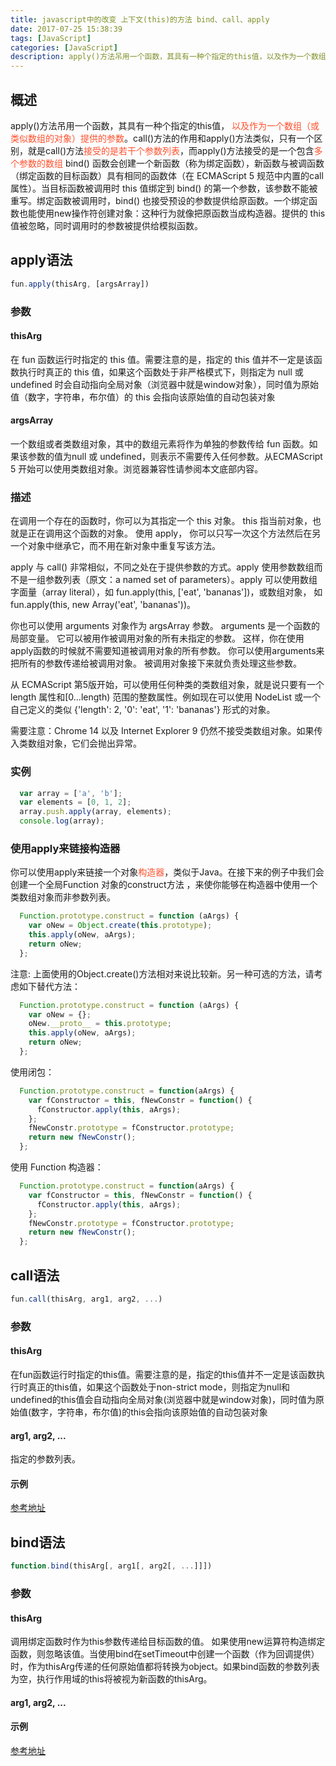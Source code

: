 ```yaml
---
title: javascript中的改变 上下文(this)的方法 bind、call、apply
date: 2017-07-25 15:38:39
tags: [JavaScript]
categories: [JavaScript]
description: apply()方法吊用一个函数，其具有一种个指定的this值，以及作为一个数组（或类似数组的对象）提供的参数。call()方法的作用和apply()方法类似，只有一个区别，就是call()方法接受的是若干个参数列表，而apply()方法接受的是一个包含多个参数的数组
---
```

## 概述
apply()方法吊用一个函数，其具有一种个指定的this值，<font color="#ff502c"> 以及作为一个数组（或类似数组的对象）提供的参数</font>。call()方法的作用和apply()方法类似，只有一个区别，就是call()方法<font color="#ff502c">接受的是若干个参数列表</font>，而apply()方法接受的是一个包含<font color="#ff502c">多个参数的数组</font>
bind() 函数会创建一个新函数（称为绑定函数），新函数与被调函数（绑定函数的目标函数）具有相同的函数体（在 ECMAScript 5 规范中内置的call属性）。当目标函数被调用时 this 值绑定到 bind() 的第一个参数，该参数不能被重写。绑定函数被调用时，bind() 也接受预设的参数提供给原函数。一个绑定函数也能使用new操作符创建对象：这种行为就像把原函数当成构造器。提供的 this 值被忽略，同时调用时的参数被提供给模拟函数。
## apply语法
```javascript
fun.apply(thisArg, [argsArray])
```
### 参数
#### thisArg
在 fun 函数运行时指定的 this 值。需要注意的是，指定的 this 值并不一定是该函数执行时真正的 this 值，如果这个函数处于非严格模式下，则指定为 null 或 undefined 时会自动指向全局对象（浏览器中就是window对象），同时值为原始值（数字，字符串，布尔值）的 this 会指向该原始值的自动包装对象
#### argsArray
一个数组或者类数组对象，其中的数组元素将作为单独的参数传给 fun 函数。如果该参数的值为null 或 undefined，则表示不需要传入任何参数。从ECMAScript 5 开始可以使用类数组对象。浏览器兼容性请参阅本文底部内容。

### 描述
在调用一个存在的函数时，你可以为其指定一个 this 对象。 this 指当前对象，也就是正在调用这个函数的对象。 使用 apply， 你可以只写一次这个方法然后在另一个对象中继承它，而不用在新对象中重复写该方法。

apply 与 call() 非常相似，不同之处在于提供参数的方式。apply 使用参数数组而不是一组参数列表（原文：a named set of parameters）。apply 可以使用数组字面量（array literal），如 fun.apply(this, ['eat', 'bananas'])，或数组对象， 如  fun.apply(this, new Array('eat', 'bananas'))。

你也可以使用 arguments  对象作为 argsArray 参数。 arguments 是一个函数的局部变量。 它可以被用作被调用对象的所有未指定的参数。 这样，你在使用apply函数的时候就不需要知道被调用对象的所有参数。 你可以使用arguments来把所有的参数传递给被调用对象。 被调用对象接下来就负责处理这些参数。

从 ECMAScript 第5版开始，可以使用任何种类的类数组对象，就是说只要有一个 length 属性和[0...length) 范围的整数属性。例如现在可以使用 NodeList 或一个自己定义的类似 {'length': 2, '0': 'eat', '1': 'bananas'} 形式的对象。

需要注意：Chrome 14 以及 Internet Explorer 9 仍然不接受类数组对象。如果传入类数组对象，它们会抛出异常。

### 实例
```javascript
  var array = ['a', 'b'];
  var elements = [0, 1, 2];
  array.push.apply(array, elements);
  console.log(array);
```
### 使用apply来链接构造器

你可以使用apply来链接一个对象<font color="#ff502c">构造器</font>，类似于Java。在接下来的例子中我们会创建一个全局Function 对象的construct方法 ，来使你能够在构造器中使用一个类数组对象而非参数列表。
```javascript
  Function.prototype.construct = function (aArgs) {
    var oNew = Object.create(this.prototype);
    this.apply(oNew, aArgs);
    return oNew;
  };
```
注意: 上面使用的Object.create()方法相对来说比较新。另一种可选的方法，请考虑如下替代方法：
```javascript
  Function.prototype.construct = function (aArgs) {
    var oNew = {};
    oNew.__proto__ = this.prototype;
    this.apply(oNew, aArgs);
    return oNew;
  };
```
使用闭包：
```javascript
  Function.prototype.construct = function(aArgs) {
    var fConstructor = this, fNewConstr = function() {
      fConstructor.apply(this, aArgs);
    };
    fNewConstr.prototype = fConstructor.prototype;
    return new fNewConstr();
  };
```
使用 Function 构造器：
```javascript
  Function.prototype.construct = function(aArgs) {
    var fConstructor = this, fNewConstr = function() {
      fConstructor.apply(this, aArgs);
    };
    fNewConstr.prototype = fConstructor.prototype;
    return new fNewConstr();
  };
```
## call语法
```javascript
fun.call(thisArg, arg1, arg2, ...)
```
### 参数
#### thisArg
在fun函数运行时指定的this值。需要注意的是，指定的this值并不一定是该函数执行时真正的this值，如果这个函数处于non-strict mode，则指定为null和undefined的this值会自动指向全局对象(浏览器中就是window对象)，同时值为原始值(数字，字符串，布尔值)的this会指向该原始值的自动包装对象
#### arg1, arg2, ...
指定的参数列表。
#### 示例
[参考地址](https://developer.mozilla.org/zh-CN/docs/Web/JavaScript/Reference/Global_Objects/Function/call)

## bind语法
```javascript
function.bind(thisArg[, arg1[, arg2[, ...]]])
```
### 参数
#### thisArg
调用绑定函数时作为this参数传递给目标函数的值。 如果使用new运算符构造绑定函数，则忽略该值。当使用bind在setTimeout中创建一个函数（作为回调提供）时，作为thisArg传递的任何原始值都将转换为object。如果bind函数的参数列表为空，执行作用域的this将被视为新函数的thisArg。
#### arg1, arg2, ...
#### 示例
[参考地址](https://developer.mozilla.org/zh-CN/docs/Web/JavaScript/Reference/Global_Objects/Function/bind)